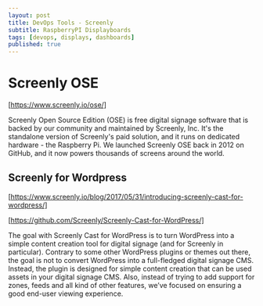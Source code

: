 ```yaml
---
layout: post
title: DevOps Tools - Screenly
subtitle: RaspberryPI Displayboards
tags: [devops, displays, dashboards]
published: true
---
```


# Screenly OSE
[https://www.screenly.io/ose/]

Screenly Open Source Edition (OSE) is free digital signage software that is backed by our community and maintained by Screenly, Inc. It's the standalone version of Screenly's paid solution, and it runs on dedicated hardware - the Raspberry Pi. We launched Screenly OSE back in 2012 on GitHub, and it now powers thousands of screens around the world.


## Screenly for Wordpress
[https://www.screenly.io/blog/2017/05/31/introducing-screenly-cast-for-wordpress/]

[https://github.com/Screenly/Screenly-Cast-for-WordPress/]

The goal with Screenly Cast for WordPress is to turn WordPress into a simple content creation tool for digital signage (and for Screenly in particular). Contrary to some other WordPress plugins or themes out there, the goal is not to convert WordPress into a full-fledged digital signage CMS. Instead, the plugin is designed for simple content creation that can be used assets in your digital signage CMS. Also, instead of trying to add support for zones, feeds and all kind of other features, we’ve focused on ensuring a good end-user viewing experience.